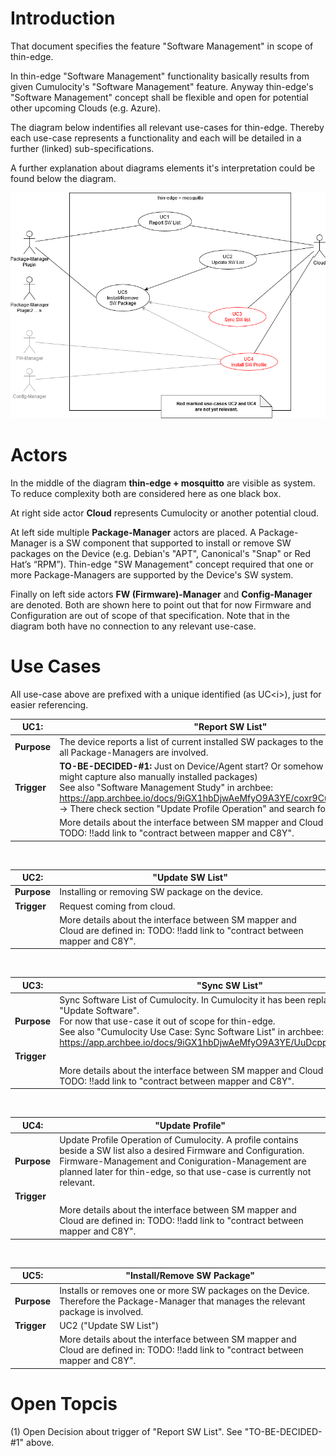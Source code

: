 
Introduction
============

That document specifies the feature "Software Management" in scope of thin-edge.

In thin-edge "Software Management" functionality basically results from given Cumulocity's "Software Management" feature. Anyway thin-edge's "Software Management" concept shall be flexible and open for potential other upcoming Clouds (e.g. Azure).

The diagram below indentifies all relevant use-cases for thin-edge. Thereby each use-case represents a functionality and each will be detailed in a further (linked) sub-specifications.

A further explanation about diagrams elements it's interpretation could be found below the diagram.

![Use Case Diagram](/src/software-management/use-cases-sw-management.png)


Actors
======

In the middle of the diagram **thin-edge + mosquitto** are visible as system. To reduce complexity both are considered here as one black box. 

At right side actor **Cloud** represents Cumulocity or another potential cloud.

At left side multiple **Package-Manager** actors are placed. A Package-Manager is a SW component that supported to install or remove SW packages on the Device (e.g. Debian's "APT", Canonical's "Snap" or Red Hat’s “RPM”). Thin-edge "SW Management" concept required that one or more Package-Managers are supported by the Device's SW system.

Finally on left side actors **FW (Firmware)-Manager** and **Config-Manager** are denoted. Both are shown here to point out that for now Firmware and Configuration are out of scope of that specification. Note that in the diagram both have no connection to any relevant use-case. 


Use Cases
=========

All use-case above are prefixed with a unique identified (as UC\<i\>), just for easier referencing.

UC1: | "Report SW List"
--- | --- 
**Purpose** | The device reports a list of current installed SW packages to the cloud. Therefore all Package-Managers are involved.
**Trigger** | **TO-BE-DECIDED-#1:** Just on Device/Agent start? Or somehow periodically? (Last might capture also manually installed packages) <br/>See also "Software Management Study" in archbee: <br/>https://app.archbee.io/docs/9iGX1hbDjwAeMfyO9A3YE/coxr9CuTWSjk0eE1Nzgoj <br/>-> There check section "Update Profile Operation" and search for "periodically".
&nbsp;| More details about the interface between SM mapper and Cloud are defined in: TODO: !!add link to "contract between mapper and C8Y".

&nbsp;
&nbsp;
&nbsp;
&nbsp;
&nbsp;
&nbsp;
  
UC2: | "Update SW List"
--- | --- 
**Purpose** | Installing or removing SW package on the device.
**Trigger** | Request coming from cloud.
&nbsp;| More details about the interface between SM mapper and Cloud are defined in: TODO: !!add link to "contract between mapper and C8Y".

&nbsp;
&nbsp;
&nbsp;
&nbsp;
&nbsp;
&nbsp;
 
UC3: | "Sync SW List"
--- | --- 
**Purpose** | Sync Software List of Cumulocity. In Cumulocity it has been replaced with the "Update Software".<br/> For now that use-case it out of scope for thin-edge.<br/> See also "Cumulocity Use Case: Sync Software List" in archbee: https://app.archbee.io/docs/9iGX1hbDjwAeMfyO9A3YE/UuDcppPEYlD9alaF7y_e7
**Trigger** | 
&nbsp;| More details about the interface between SM mapper and Cloud are defined in: TODO: !!add link to "contract between mapper and C8Y".

&nbsp;
&nbsp;
&nbsp;
&nbsp;
&nbsp;
&nbsp;

UC4: | "Update Profile"
--- | --- 
**Purpose** | Update Profile Operation of Cumulocity. A profile contains beside a SW list also a desired Firmware and Configuration.<br/> Firmware-Management and Coniguration-Management are planned later for thin-edge, so that use-case is currently not relevant.
**Trigger** | 
&nbsp;| More details about the interface between SM mapper and Cloud are defined in: TODO: !!add link to "contract between mapper and C8Y".

&nbsp;
&nbsp;
&nbsp;
&nbsp;
&nbsp;
&nbsp;

UC5: | "Install/Remove SW Package"
--- | --- 
**Purpose** | Installs or removes one or more SW packages on the Device. Therefore the Package-Manager that manages the relevant package is involved.
**Trigger** | UC2 ("Update SW List")
&nbsp;| More details about the interface between SM mapper and Cloud are defined in: TODO: !!add link to "contract between mapper and C8Y".



Open Topcis
===========

(1) Open Decision about trigger of "Report SW List". See "TO-BE-DECIDED-#1" above.
